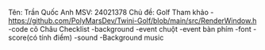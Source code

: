 Tên: Trần Quốc Anh
MSV: 24021378
Chủ đề: Golf
Tham khảo 
 -https://github.com/PolyMarsDev/Twini-Golf/blob/main/src/RenderWindow.h
 -code cô Châu
Checklist
 -background
 -event chuột
 -event bàn phím
 -font
 -score(có tính điểm)
 -sound
 -Background music
